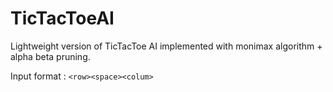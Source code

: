 # TicTacToeAI
Lightweight version of TicTacToe AI implemented with monimax algorithm + alpha beta pruning.

Input format : `<row><space><colum>`

